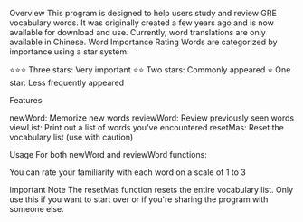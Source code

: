 Overview
This program is designed to help users study and review GRE vocabulary words. It was originally created a few years ago and is now available for download and use. Currently, word translations are only available in Chinese.
Word Importance Rating
Words are categorized by importance using a star system:

⭐⭐⭐ Three stars: Very important
⭐⭐ Two stars: Commonly appeared
⭐ One star: Less frequently appeared

Features

newWord: Memorize new words
reviewWord: Review previously seen words
viewList: Print out a list of words you've encountered
resetMas: Reset the vocabulary list (use with caution)

Usage
For both newWord and reviewWord functions:

You can rate your familiarity with each word on a scale of 1 to 3

Important Note
The resetMas function resets the entire vocabulary list. Only use this if you want to start over or if you're sharing the program with someone else.

